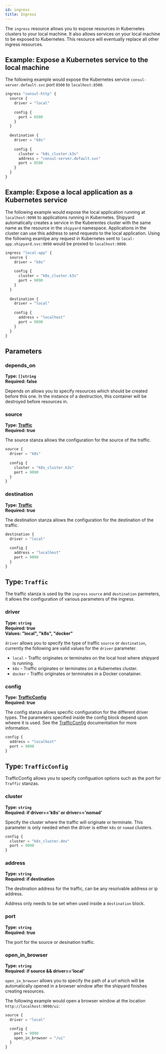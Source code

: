 ```yaml
---
id: ingress
title: Ingress
---
```


The `ingress` resource allows you to expose resources in Kubernetes clusters to your local 
machine. It also allows services on your local machine to be exposed to Kubernetes. This resource
will eventually replace all other ingress resources.

## Example: Expose a Kubernetes service to the local machine

The following example would expose the Kubernetes service `consul-server.default.svc` port `8500` to `localhost:8500`.

```javascript
ingress "consul-http" {
  source {
    driver = "local"
    
    config {
      port = 8500
    }
  }
  
  destination {
    driver = "k8s"
    
    config {
      cluster = "k8s_cluster.k3s"
      address = "consul-server.default.svc"
      port = 8500
    }
  }
}
```

## Example: Expose a local application as a Kubernetes service

The following example would expose the local application running at `localhost:9090` to applications running in 
Kubernetes. Shipyard automatically creates a service in the Kuberentes cluster with the same name
as the resource in the `shipyard` namespace. Applications in the cluster can use this address to send requests
to the local application. Using the following examlpe any request in Kubernetes sent to `local-app.shipyard.svc:9090`
would be proxied to `localhost:9090`. 

```javascript
ingress "local-app" {
  source {
    driver = "k8s"
    
    config {
      cluster = "k8s_cluster.k3s"
      port = 9090
    }
  }
  
  destination {
    driver = "local"
    
    config {
      address = "localhost"
      port = 9090
    }
  }
}
```

## Parameters

### depends_on 
**Type: `[]string`**  
**Required: false**

Depends on allows you to specify resources which should be created before this one. In the instance of a destruction, this container will be destroyed before
resources in.

### source
**Type: [Traffic](ingress#type-traffic)**  
**Required: true**

The source stanza allows the configuration for the source of the traffic.

```javascript
source {
  driver = "k8s"
  
  config {
    cluster = "k8s_cluster.k3s"
    port = 9090
  }
}
```

### destination
**Type: [Traffic](ingress#type-traffic)**  
**Required: true**

The destination stanza allows the configuration for the destination of the traffic.

```javascript
destination {
  driver = "local"
  
  config {
    address = "localhost"
    port = 9090
  }
}
```

## Type: `Traffic`

The traffic stanza is used by the `ingress` `source` and `destination` parmeters, it allows the configuration
of various parameters of the ingress.

### driver 
**Type: `string`**  
**Required: true**  
**Values: "local", "k8s", "docker"**  

`driver` allows you to specify the type of traffic `source` or `destination`, currently the following are valid values for the `driver` 
parameter.

* `local` - Traffic originates or terminates on the local host where shipyard is running. 
* `k8s` - Traffic originates or terminates on a Kubernetes cluster.
* `docker` - Traffic originates or terminates in a Docker conatainer.

### config 
**Type: [TrafficConfig](ingress#type-trafficconfig)**  
**Required: true**

The config stanza allows specific configuration for the different driver types. The parameters
specified inside the config block depend upon wheere it is used. See the [TrafficConfig](ingress#type-trafficconfig)
documentation for more information.

```javascript
config {
  address = "localhost"
  port = 9090
}
```


## Type: `TrafficConfig`

TrafficConfig allows you to specify configuation options such as the port for `Traffic` stanzas.

### cluster
**Type: `string`**  
**Required: if driver=='k8s' or driver=='nomad'**

Specify the cluster where the traffic will originate or terminate. This parameter is only needed when
the driver is either `k8s` or `nomad` clusters.

```javascript
config {
  cluster = "k8s_cluster.dev"
  port = 9090
}
```

### address
**Type: `string`**  
**Required: if destination**

The destination address for the traffic, can be any resolvable address or ip address.

Address only needs to be set when used inside a `destination` block.

### port
**Type: `string`**  
**Required: true**

The port for the source or desination traffic.

### open_in_browser
**Type: `string`**  
**Required: if source && driver=='local'**

`open_in_browser` allows you to specify the path of a url which will be automatically opened in a browser
window after the shipyard finishes creating resources.

The following example would open a browser window at the location `http://localhost:9090/ui`:

```javascript
source {
  driver = "local"

  config {
    port = 9090
    open_in_browser = "/ui"
  }
}
```
